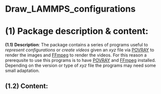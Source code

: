 # Draw_LAMMPS_configurations
# (1) Package description & content:

**(1.1)** **Description**: The package contains a series of programs useful to *represent configurations* or *create videos* given an *xyz* file via [POVRAY](http://www.povray.org/) to render the images and [FFmpeg](https://ffmpeg.org/) to render the videos. For this reason a prerequsite to use this programs is to have [POVRAY](http://www.povray.org/) and [FFmpeg](https://ffmpeg.org/) installed. Depending on the version or type of *xyz* file the programs may need some small adaptation.

**(1.2)** **Content**:
- 
